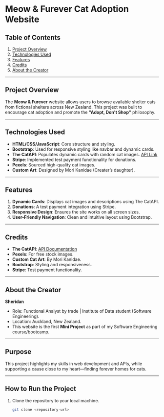 # Meow & Furever Cat Adoption Website

## Table of Contents
1. [Project Overview](#project-overview)
2. [Technologies Used](#technologies-used)
3. [Features](#features)
4. [Credits](#credits)
5. [About the Creator](#about-the-creator)

---

## Project Overview

The **Meow & Furever** website allows users to browse available shelter cats from fictional shelters across New Zealand. This project was built to encourage cat adoption and promote the **"Adopt, Don't Shop"** philosophy. 

---

## Technologies Used

- **HTML/CSS/JavaScript**: Core structure and styling.
- **Bootstrap**: Used for responsive styling like navbar and dynamic cards.
- **The CatAPI**: Populates dynamic cards with random cat images. [API Link](https://thecatapi.com/thanks)
- **Stripe**: Implemented test payment functionality for donations.
- **Pexels**: Sourced high-quality cat images.
- **Custom Art**: Designed by Mori Kanidae (Creater’s daughter).

---

## Features

1. **Dynamic Cards**: Displays cat images and descriptions using The CatAPI.
2. **Donations**: A test payment integration using Stripe.
3. **Responsive Design**: Ensures the site works on all screen sizes.
4. **User-Friendly Navigation**: Clean and intuitive layout using Bootstrap.

---

## Credits

- **The CatAPI**: [API Documentation](https://thecatapi.com/thanks)
- **Pexels**: For free stock images.
- **Custom Cat Art**: By Mori Kanidae.
- **Bootstrap**: Styling and responsiveness.
- **Stripe**: Test payment functionality.

---

## About the Creator

**Sheridan**  
- Role: Functional Analyst by trade | Institute of Data student (Software Engineering).  
- Location: Auckland, New Zealand.  
- This website is the first **Mini Project** as part of my Software Engineering course/bootcamp.

---

## Purpose

This project highlights my skills in web development and APIs, while supporting a cause close to my heart—finding forever homes for cats.

---

## How to Run the Project

1. Clone the repository to your local machine.
   ```bash
   git clone <repository-url>
